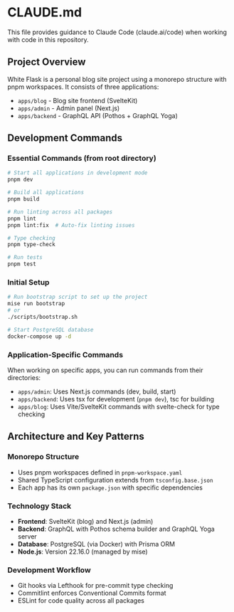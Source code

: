 # CLAUDE.md

This file provides guidance to Claude Code (claude.ai/code) when working with code in this repository.

## Project Overview

White Flask is a personal blog site project using a monorepo structure with pnpm workspaces. It consists of three applications:
- `apps/blog` - Blog site frontend (SvelteKit)
- `apps/admin` - Admin panel (Next.js)
- `apps/backend` - GraphQL API (Pothos + GraphQL Yoga)

## Development Commands

### Essential Commands (from root directory)
```bash
# Start all applications in development mode
pnpm dev

# Build all applications
pnpm build

# Run linting across all packages
pnpm lint
pnpm lint:fix  # Auto-fix linting issues

# Type checking
pnpm type-check

# Run tests
pnpm test
```

### Initial Setup
```bash
# Run bootstrap script to set up the project
mise run bootstrap
# or
./scripts/bootstrap.sh

# Start PostgreSQL database
docker-compose up -d
```

### Application-Specific Commands
When working on specific apps, you can run commands from their directories:
- `apps/admin`: Uses Next.js commands (dev, build, start)
- `apps/backend`: Uses tsx for development (`pnpm dev`), tsc for building
- `apps/blog`: Uses Vite/SvelteKit commands with svelte-check for type checking

## Architecture and Key Patterns

### Monorepo Structure
- Uses pnpm workspaces defined in `pnpm-workspace.yaml`
- Shared TypeScript configuration extends from `tsconfig.base.json`
- Each app has its own `package.json` with specific dependencies

### Technology Stack
- **Frontend**: SvelteKit (blog) and Next.js (admin)
- **Backend**: GraphQL with Pothos schema builder and GraphQL Yoga server
- **Database**: PostgreSQL (via Docker) with Prisma ORM
- **Node.js**: Version 22.16.0 (managed by mise)

### Development Workflow
- Git hooks via Lefthook for pre-commit type checking
- Commitlint enforces Conventional Commits format
- ESLint for code quality across all packages
